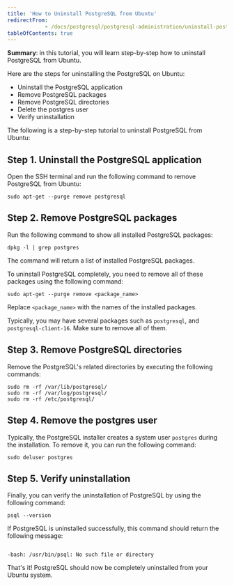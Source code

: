 ```yaml
---
title: 'How to Uninstall PostgreSQL from Ubuntu'
redirectFrom: 
            - /docs/postgresql/postgresql-administration/uninstall-postgresql-ubuntu/
tableOfContents: true
---
```


**Summary**: in this tutorial, you will learn step-by-step how to uninstall PostgreSQL from Ubuntu.



Here are the steps for uninstalling the PostgreSQL on Ubuntu:



- Uninstall the PostgreSQL application
- Remove PostgreSQL packages
- Remove PostgreSQL directories
- Delete the postgres user
- Verify uninstallation


The following is a step-by-step tutorial to uninstall PostgreSQL from Ubuntu:



## Step 1. Uninstall the PostgreSQL application



Open the SSH terminal and run the following command to remove PostgreSQL from Ubuntu:



```
sudo apt-get --purge remove postgresql
```



## Step 2. Remove PostgreSQL packages



Run the following command to show all installed PostgreSQL packages:



```
dpkg -l | grep postgres
```



The command will return a list of installed PostgreSQL packages.



To uninstall PostgreSQL completely, you need to remove all of these packages using the following command:



```
sudo apt-get --purge remove <package_name>
```



Replace `<package_name>` with the names of the installed packages.



Typically, you may have several packages such as `postgresql`, and `postgresql-client-16`. Make sure to remove all of them.



## Step 3. Remove PostgreSQL directories



Remove the PostgreSQL's related directories by executing the following commands:



```
sudo rm -rf /var/lib/postgresql/
sudo rm -rf /var/log/postgresql/
sudo rm -rf /etc/postgresql/
```



## Step 4. Remove the postgres user



Typically, the PostgreSQL installer creates a system user `postgres` during the installation. To remove it, you can run the following command:



```
sudo deluser postgres
```



## Step 5. Verify uninstallation



Finally, you can verify the uninstallation of PostgreSQL by using the following command:



```
psql --version
```



If PostgreSQL is uninstalled successfully, this command should return the following message:



```

-bash: /usr/bin/psql: No such file or directory
```



That's it! PostgreSQL should now be completely uninstalled from your Ubuntu system.

